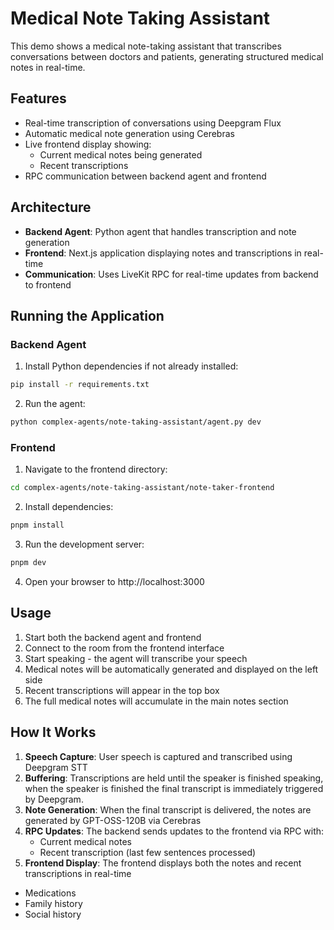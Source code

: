 # Medical Note Taking Assistant

This demo shows a medical note-taking assistant that transcribes conversations between doctors and patients, generating structured medical notes in real-time.

## Features

- Real-time transcription of conversations using Deepgram Flux
- Automatic medical note generation using Cerebras
- Live frontend display showing:
  - Current medical notes being generated
  - Recent transcriptions
- RPC communication between backend agent and frontend

## Architecture

- **Backend Agent**: Python agent that handles transcription and note generation
- **Frontend**: Next.js application displaying notes and transcriptions in real-time
- **Communication**: Uses LiveKit RPC for real-time updates from backend to frontend

## Running the Application

### Backend Agent

1. Install Python dependencies if not already installed:
```bash
pip install -r requirements.txt
```

2. Run the agent:
```bash
python complex-agents/note-taking-assistant/agent.py dev
```

### Frontend

1. Navigate to the frontend directory:
```bash
cd complex-agents/note-taking-assistant/note-taker-frontend
```

2. Install dependencies:
```bash
pnpm install
```

3. Run the development server:
```bash
pnpm dev
```

4. Open your browser to http://localhost:3000

## Usage

1. Start both the backend agent and frontend
2. Connect to the room from the frontend interface
3. Start speaking - the agent will transcribe your speech
4. Medical notes will be automatically generated and displayed on the left side
5. Recent transcriptions will appear in the top box
6. The full medical notes will accumulate in the main notes section

## How It Works

1. **Speech Capture**: User speech is captured and transcribed using Deepgram STT
2. **Buffering**: Transcriptions are held until the speaker is finished speaking, when the speaker is finished the final transcript is immediately triggered by Deepgram.
3. **Note Generation**: When the final transcript is delivered, the notes are generated by GPT-OSS-120B via Cerebras
4. **RPC Updates**: The backend sends updates to the frontend via RPC with:
   - Current medical notes
   - Recent transcription (last few sentences processed)
5. **Frontend Display**: The frontend displays both the notes and recent transcriptions in real-time
- Medications
- Family history
- Social history
